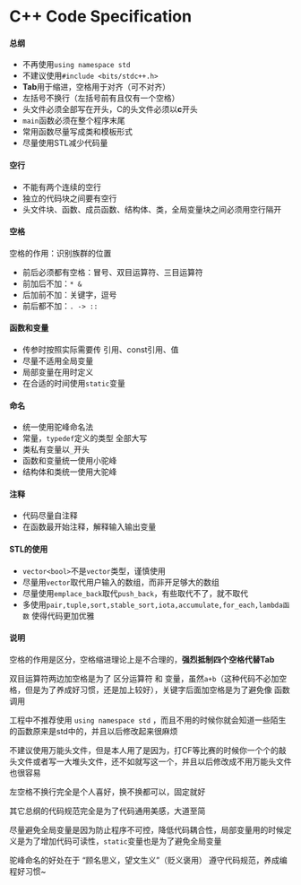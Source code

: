 # C++ Code Specification

#### 总纲

* 不再使用`using namespace std`
* 不建议使用`#include <bits/stdc++.h>`
* **Tab**用于缩进，空格用于对齐（可不对齐）
* 左括号不换行（左括号前有且仅有一个空格）
* 头文件必须全部写在开头，C的头文件必须以**c**开头
* `main`函数必须在整个程序末尾
* 常用函数尽量写成类和模板形式
* 尽量使用STL减少代码量



#### 空行

* 不能有两个连续的空行
* 独立的代码块之间要有空行
* 头文件块、函数、成员函数、结构体、类，全局变量块之间必须用空行隔开



#### 空格

空格的作用：识别族群的位置  

* 前后必须都有空格：冒号、双目运算符、三目运算符
* 前加后不加：`* &`
* 后加前不加：关键字，逗号
* 前后都不加：`. -> ::`



#### 函数和变量

* 传参时按照实际需要传 引用、const引用、值
* 尽量不适用全局变量
* 局部变量在用时定义
* 在合适的时间使用`static`变量



#### 命名

* 统一使用驼峰命名法
* 常量，`typedef`定义的类型  全部大写
* 类私有变量以`_`开头
* 函数和变量统一使用小驼峰
* 结构体和类统一使用大驼峰



#### 注释

* 代码尽量自注释
* 在函数最开始注释，解释输入输出变量



#### STL的使用

* `vector<bool>`不是`vector`类型，谨慎使用
* 尽量用`vector`取代用户输入的数组，而非开足够大的数组
* 尽量使用`emplace_back`取代`push_back`，有些取代不了，就不取代
* 多使用`pair,tuple,sort,stable_sort,iota,accumulate,for_each,lambda函数` 使得代码更加优雅



#### 说明

空格的作用是区分，空格缩进理论上是不合理的，**强烈抵制四个空格代替Tab**

双目运算符两边加空格是为了 区分运算符 和 变量，虽然`a+b`（这种代码不必加空格，但是为了养成好习惯，还是加上较好），关键字后面加空格是为了避免像 函数调用

工程中不推荐使用 `using namespace std` ，而且不用的时候你就会知道一些陌生的函数原来是std中的，并且以后修改起来很麻烦

不建议使用万能头文件，但是本人用了是因为，打CF等比赛的时候你一个个的敲头文件或者写一大堆头文件，还不如就写这一个，并且以后修改成不用万能头文件也很容易

左空格不换行完全是个人喜好，换不换都可以，固定就好

其它总纲的代码规范完全是为了代码通用美感，大道至简

尽量避免全局变量是因为防止程序不可控，降低代码耦合性，局部变量用的时候定义是为了增加代码可读性，`static`变量也是为了避免全局变量

驼峰命名的好处在于 “顾名思义，望文生义”（贬义褒用） 遵守代码规范，养成编程好习惯~